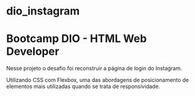 # dio_instagram

# Bootcamp DIO - HTML Web Developer

Nesse projeto o desafio foi reconstruir a página de login do Instagram.

Utilizando CSS com Flexbox, uma das abordagens de posicionamento de elementos mais utilizadas quando se trata de responsividade. 
